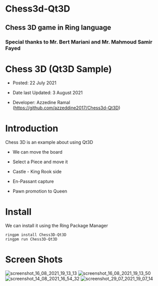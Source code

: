 

# Chess3d-Qt3D
## Chess 3D game in Ring language 
### Special thanks to Mr. Bert Mariani and Mr. Mahmoud Samir Fayed
Chess 3D (Qt3D Sample)
======================

* Posted: 22 July 2021

* Date last Updated: 3 August 2021

* Developer: Azzedine Ramal (https://github.com/azzeddine2017/Chess3d-Qt3D)

# Introduction 

Chess 3D is an example about using Qt3D 

* We can move the board

* Select a Piece and move it

* Castle - King Rook side

* En-Passant capture 

* Pawn promotion to Queen

# Install

We can install it using the Ring Package Manager

	ringpm install Chess3D-Qt3D
	ringpm run Chess3D-Qt3D

# Screen Shots
![screenshot_16_08_2021_19_13_13](https://user-images.githubusercontent.com/31375681/130539743-ed851c80-3d3e-439b-9865-5165c3d3ad35.png)
![screenshot_16_08_2021_19_13_50](https://user-images.githubusercontent.com/31375681/130539769-c8608d0e-973a-47bf-9710-c11b7c065f76.png)
![screenshot_14_08_2021_16_54_32](https://user-images.githubusercontent.com/31375681/130539811-6f604a08-711c-4c16-b40a-d399f2ad457f.png)
![screenshot_29_07_2021_19_07_14](https://user-images.githubusercontent.com/31375681/130539958-1c729e5f-8259-412b-8ea9-b9074953a225.png)
